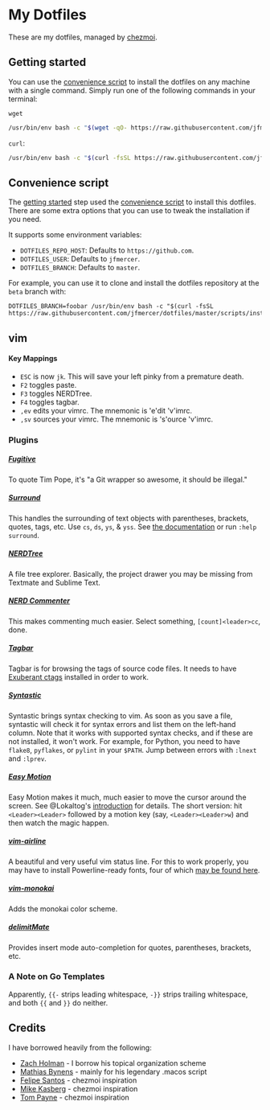 # My Dotfiles
These are my dotfiles, managed by [chezmoi](https://github.com/twpayne/chezmoi).

## Getting started

You can use the [convenience script](./scripts/install_dotfiles.sh) to install the dotfiles on any machine with a single command. Simply run one of the following commands in your terminal:

`wget`
```bash
/usr/bin/env bash -c "$(wget -qO- https://raw.githubusercontent.com/jfmercer/dotfiles/master/scripts/install_dotfiles.sh)"
```

`curl`:
```bash
/usr/bin/env bash -c "$(curl -fsSL https://raw.githubusercontent.com/jfmercer/dotfiles/master/scripts/install_dotfiles.sh)"
```
## Convenience script

The [getting started](#getting-started) step used the [convenience script](./scripts/install_dotfiles.sh) to install this dotfiles. There are some extra options that you can use to tweak the installation if you need.

It supports some environment variables:

- `DOTFILES_REPO_HOST`: Defaults to `https://github.com`.
- `DOTFILES_USER`: Defaults to `jfmercer`.
- `DOTFILES_BRANCH`: Defaults to `master`.

For example, you can use it to clone and install the dotfiles repository at the `beta` branch with:

```console
DOTFILES_BRANCH=foobar /usr/bin/env bash -c "$(curl -fsSL https://raw.githubusercontent.com/jfmercer/dotfiles/master/scripts/install_dotfiles.sh)"
```

## vim
#### Key Mappings

* `ESC` is now `jk`. This will save your left pinky from a premature death.
* `F2` toggles paste.
* `F3` toggles NERDTree.
* `F4` toggles tagbar.
* `,ev` edits your vimrc. The mnemonic is 'e'dit 'v'imrc.
* `,sv` sources your vimrc. The mnemonic is 's'ource 'v'imrc.

### Plugins

##### [Fugitive](https://github.com/tpope/vim-fugitive)
To quote Tim Pope, it's "a Git wrapper so awesome, it should be illegal."
##### [Surround](https://github.com/tpope/vim-surround)
This handles the surrounding of text objects with parentheses, brackets, quotes, tags, etc.
Use `cs`, `ds`, `ys`, & `yss`. See [the documentation](https://github.com/tpope/vim-surround#surroundvim) or run `:help surround`.
##### [NERDTree](https://github.com/scrooloose/nerdtree)
A file tree explorer. Basically, the project drawer you may be missing from Textmate and Sublime Text.
##### [NERD Commenter](https://github.com/scrooloose/nerdcommenter)
This makes commenting much easier. Select something, `[count]<leader>cc`, done.
##### [Tagbar](https://github.com/majutsushi/tagbar)
Tagbar is for browsing the tags of source code files. It needs to have [Exuberant ctags](http://ctags.sourceforge.net/) installed in order to work.
##### [Syntastic](https://github.com/scrooloose/syntastic)
Syntastic brings syntax checking to vim. As soon as you save a file, syntastic will check it for syntax errors and list them on the left-hand column. Note that it works with supported syntax checks, and if these are not installed, it won't work. For example, for Python, you need to have `flake8`, `pyflakes`, or `pylint` in your `$PATH`. Jump between errors with `:lnext` and `:lprev`.
##### [Easy Motion](https://github.com/Lokaltog/vim-easymotion)
Easy Motion makes it much, much easier to move the cursor around the screen. See @Lokaltog's [introduction](https://github.com/Lokaltog/vim-easymotion#introduction) for details. The short version: hit `<Leader><Leader>` followed by a motion key (say, `<Leader><Leader>w`) and then watch the magic happen.
##### [vim-airline](https://github.com/bling/vim-airline)
A beautiful and very useful vim status line. For this to work properly, you may have to install Powerline-ready fonts, four of which [may be found here](https://github.com/jfmercer/mad/tree/master/fonts).
##### [vim-monokai](https://github.com/sickill/vim-monokai)
Adds the monokai color scheme.
##### [delimitMate](https://github.com/Raimondi/delimitMate)
Provides insert mode auto-completion for quotes, parentheses, brackets, etc.

### A Note on Go Templates

Apparently, `{{-` strips leading whitespace, `-}}` strips trailing whitespace, and both `{{` and `}}` do neither.

## Credits

I have borrowed heavily from the following:
* [Zach Holman](https://github.com/holman/dotfiles) - I borrow his topical organization scheme
* [Mathias Bynens](https://github.com/mathiasbynens/dotfiles) - mainly for his legendary .macos script
* [Felipe Santos](https://github.com/felipecrs/dotfiles) - chezmoi inspiration
* [Mike Kasberg](https://github.com/mkasberg/dotfiles) - chezmoi inspiration
* [Tom Payne](https://github.com/twpayne/dotfiles) - chezmoi inspiration
